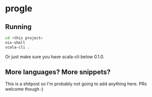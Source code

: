 # progle

## Running

```bash
cd <this project>
nix-shell
scala-cli .
```

Or just make sure you have scala-cli below 0.1.0.

## More languages? More snippets?

This is a shitpost so I'm probably not going to add anything here. PRs welcome though :)
